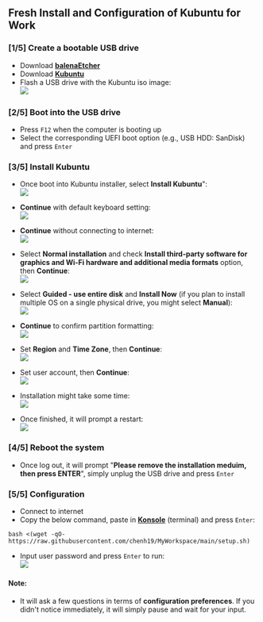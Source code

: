 ## Fresh Install and Configuration of Kubuntu for Work

### [1/5] Create a bootable USB drive
- Download [**balenaEtcher**](https://www.balena.io/etcher/)  
- Download [**Kubuntu**](https://kubuntu.org/getkubuntu/)  
- Flash a USB drive with the Kubuntu iso image:  
![](./images/0.png)

### [2/5] Boot into the USB drive
- Press ```F12``` when the computer is booting up  
- Select the corresponding UEFI boot option (e.g., USB HDD: SanDisk) and press ```Enter```  

### [3/5] Install Kubuntu

- Once boot into Kubuntu installer, select **Install Kubuntu**":  
![](./images/1.png)

- **Continue** with default keyboard setting:  
![](./images/2.png)

- **Continue** without connecting to internet:  
![](./images/3.png)

- Select **Normal installation** and check **Install third-party software for graphics and Wi-Fi hardware and additional media formats** option, then **Continue**:   
![](./images/4.png)

- Select **Guided - use entire disk** and **Install Now** (if you plan to install multiple OS on a single physical drive, you might select **Manual**):  
![](./images/5.png)

- **Continue** to confirm partition formatting:  
![](./images/6.png)

- Set **Region** and **Time Zone**, then **Continue**:  
![](./images/7.png)

- Set user account, then **Continue**:  
![](./images/8.png)

- Installation might take some time:  
![](./images/9.png)

- Once finished, it will prompt a restart:  
![](./images/10.png)

### [4/5] Reboot the system
- Once log out, it will prompt "**Please remove the installation meduim, then press ENTER**", simply unplug the USB drive and press ```Enter```  

### [5/5] Configuration
- Connect to internet
- Copy the below command, paste in [**Konsole**](https://konsole.kde.org/) (terminal) and press ```Enter```:  
```
bash <(wget -qO- https://raw.githubusercontent.com/chenh19/MyWorkspace/main/setup.sh)
```
- Input user password and press ```Enter``` to run:  
![](./images/12.png)

#### Note:
- It will ask a few questions in terms of **configuration preferences**. If you didn't notice immediately, it will simply pause and wait for your input.

